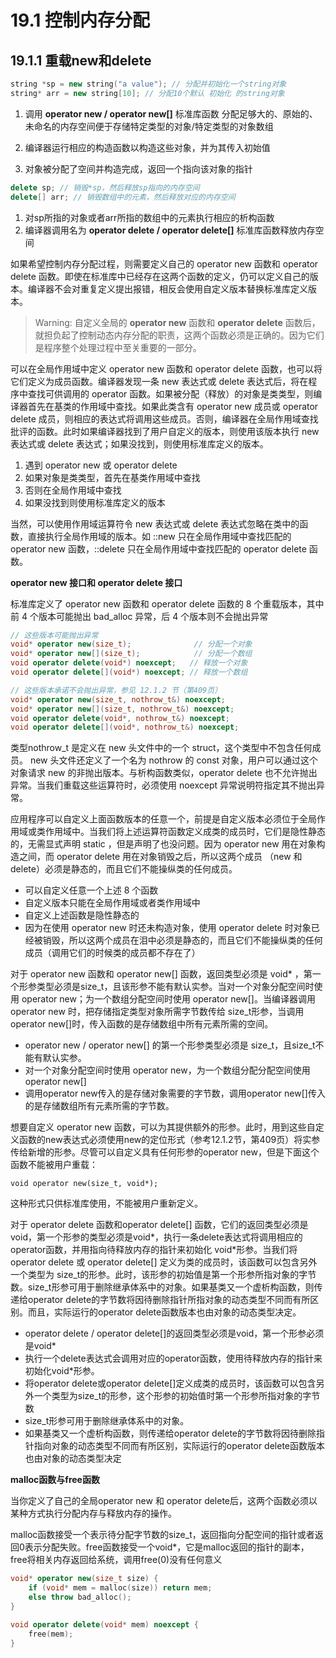 # 19.1 控制内存分配

## 19.1.1 重载new和delete

``` cpp
string *sp = new string("a value"); // 分配并初始化一个string对象
string* arr = new string[10]; // 分配10个默认 初始化 的string对象
```

1. 调用 **operator new / operator new[]** 标准库函数
    分配足够大的、原始的、未命名的内存空间便于存储特定类型的对象/特定类型的对象数组

2. 编译器运行相应的构造函数以构造这些对象，并为其传入初始值
3. 对象被分配了空间并构造完成，返回一个指向该对象的指针



```cpp
delete sp; // 销毁*sp，然后释放sp指向的内存空间
delete[] arr; // 销毁数组中的元素，然后释放对应的内存空间
```

1. 对sp所指的对象或者arr所指的数组中的元素执行相应的析构函数
2. 编译器调用名为 **operator delete / operator delete[]** 标准库函数释放内存空间



如果希望控制内存分配过程，则需要定义自己的 operator new 函数和 operator delete 函数。即使在标准库中已经存在这两个函数的定义，仍可以定义自己的版本。编译器不会对重复定义提出报错，相反会使用自定义版本替换标准库定义版本。



> Warning: 自定义全局的 **operator new** 函数和 **operator delete** 函数后，就担负起了控制动态内存分配的职责，这两个函数必须是正确的。因为它们是程序整个处理过程中至关重要的一部分。



可以在全局作用域中定义 operator new 函数和 operator delete 函数，也可以将它们定义为成员函数。编译器发现一条 new 表达式或 delete 表达式后，将在程序中查找可供调用的 operator 函数。如果被分配（释放）的对象是类类型，则编译器首先在基类的作用域中查找。如果此类含有 operator new 成员或 operator delete 成员，则相应的表达式将调用这些成员。否则，编译器在全局作用域查找批评的函数。此时如果编译器找到了用户自定义的版本，则使用该版本执行 new 表达式或 delete 表达式；如果没找到，则使用标准库定义的版本。

1. 遇到 operator new 或 operator delete
2. 如果对象是类类型，首先在基类作用域中查找
3. 否则在全局作用域中查找
4. 如果没找到则使用标准库定义的版本

当然，可以使用作用域运算符令 new 表达式或 delete 表达式忽略在类中的函数，直接执行全局作用域的版本。如 ::new 只在全局作用域中查找匹配的 operator new 函数，::delete 只在全局作用域中查找匹配的 operator delete 函数。



**operator new 接口和 operator delete 接口**

标准库定义了 operator new 函数和 operator delete 函数的 8 个重载版本，其中前 4 个版本可能抛出 bad_alloc 异常，后 4 个版本则不会抛出异常

```cpp
// 这些版本可能抛出异常
void* operator new(size_t);              // 分配一个对象
void* operator new[](size_t);            // 分配一个数组
void operator delete(void*) noexcept;   // 释放一个对象
void operator delete[](void*) noexcept; // 释放一个数组

// 这些版本承诺不会抛出异常，参见 12.1.2 节（第409页）
void* operator new(size_t, nothrow_t&) noexcept;
void* operator new[](size_t, nothrow_t&) noexcept;
void operator delete(void*, nothrow_t&) noexcept;
void operator delete[](void*, nothrow_t&) noexcept;
```

类型nothrow_t 是定义在 new 头文件中的一个 struct，这个类型中不包含任何成员。
new 头文件还定义了一个名为 nothrow 的 const 对象，用户可以通过这个对象请求 new 的非抛出版本。与析构函数类似，operator delete 也不允许抛出异常。当我们重载这些运算符时，必须使用 noexcept 异常说明符指定其不抛出异常。

应用程序可以自定义上面函数版本的任意一个，前提是自定义版本必须位于全局作用域或类作用域中。当我们将上述运算符函数定义成类的成员时，它们是隐性静态的，无需显式声明 static ，但是声明了也没问题。因为 operator new 用在对象构造之间，而 operator delete 用在对象销毁之后，所以这两个成员 （new 和 delete）必须是静态的，而且它们不能操纵类的任何成员。

- 可以自定义任意一个上述 8 个函数
- 自定义版本只能在全局作用域或者类作用域中
- 自定义上述函数是隐性静态的
- 因为在使用 operator new 时还未构造对象，使用 operator delete 时对象已经被销毁，所以这两个成员在泪中必须是静态的，而且它们不能操纵类的任何成员（调用它们的时候类的成员都不存在了）



对于 operator new 函数和 operator new[] 函数，返回类型必须是 void* ，第一个形参类型必须是size_t，且该形参不能有默认实参。当对一个对象分配空间时使用 operator new；为一个数组分配空间时使用 operator new[]。当编译器调用 operator new 时，把存储指定类型对象所需字节数传给 size_t形参，当调用 operator new[]时，传入函数的是存储数组中所有元素所需的空间。

- operator new / operator new[] 的第一个形参类型必须是 size_t，且size_t不能有默认实参。
- 对一个对象分配空间时使用 operator new，为一个数组分配分配空间使用 operator new[]
- 调用operator new传入的是存储对象需要的字节数，调用operator new[]传入的是存储数组所有元素所需的字节数。

想要自定义 operator new 函数，可以为其提供额外的形参。此时，用到这些自定义函数的new表达式必须使用new的定位形式（参考12.1.2节，第409页）将实参传给新增的形参。尽管可以自定义具有任何形参的operator new，但是下面这个函数不能被用户重载：

`void operator new(size_t, void*);`

这种形式只供标准库使用，不能被用户重新定义。



对于 operator delete 函数和operator delete[] 函数，它们的返回类型必须是void，第一个形参的类型必须是void\*，执行一条delete表达式将调用相应的operator函数，并用指向待释放内存的指针来初始化 void\*形参。当我们将operator delete 或 operator delete[] 定义为类的成员时，该函数可以包含另外一个类型为 size_t的形参。此时，该形参的初始值是第一个形参所指对象的字节数。size_t形参可用于删除继承体系中的对象。如果基类又一个虚析构函数，则传递给operator delete的字节数将因待删除指针所指对象的动态类型不同而有所区别。而且，实际运行的operator delete函数版本也由对象的动态类型决定。

- operator delete / operator delete[]的返回类型必须是void，第一个形参必须是void*
- 执行一个delete表达式会调用对应的operator函数，使用待释放内存的指针来初始化void*形参。
- 将operator delete或operator delete[]定义成类的成员时，该函数可以包含另外一个类型为size_t的形参，这个形参的初始值时第一个形参所指对象的字节数
- size_t形参可用于删除继承体系中的对象。
- 如果基类又一个虚析构函数，则传递给operator delete的字节数将因待删除指针指向对象的动态类型不同而有所区别，实际运行的operator delete函数版本也由对象的动态类型决定

**malloc函数与free函数**

当你定义了自己的全局operator new 和 operator delete后，这两个函数必须以某种方式执行分配内存与释放内存的操作。

malloc函数接受一个表示待分配字节数的size_t，返回指向分配空间的指针或者返回0表示分配失败。free函数接受一个void*，它是malloc返回的指针的副本，free将相关内存返回给系统，调用free(0)没有任何意义

```cpp
void* operator new(size_t size) {
    if (void* mem = malloc(size)) return mem;
    else throw bad_alloc();
}

void operator delete(void* mem) noexcept {
    free(mem);
}
```


